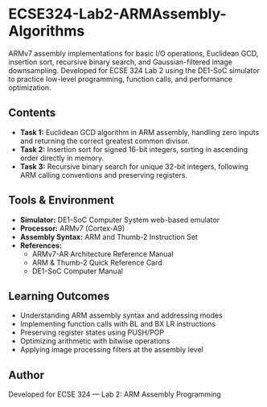 # ECSE324-Lab2-ARMAssembly-Algorithms

ARMv7 assembly implementations for basic I/O operations, Euclidean GCD, insertion sort, recursive binary search, and Gaussian-filtered image downsampling. Developed for ECSE 324 Lab 2 using the DE1-SoC simulator to practice low-level programming, function calls, and performance optimization.

## Contents
- **Task 1:** Euclidean GCD algorithm in ARM assembly, handling zero inputs and returning the correct greatest common divisor.
- **Task 2:** Insertion sort for signed 16-bit integers, sorting in ascending order directly in memory.
- **Task 3:** Recursive binary search for unique 32-bit integers, following ARM calling conventions and preserving registers.

## Tools & Environment
- **Simulator:** DE1-SoC Computer System web-based emulator
- **Processor:** ARMv7 (Cortex-A9)
- **Assembly Syntax:** ARM and Thumb-2 Instruction Set
- **References:**
  - ARMv7-AR Architecture Reference Manual
  - ARM & Thumb-2 Quick Reference Card
  - DE1-SoC Computer Manual

## Learning Outcomes
- Understanding ARM assembly syntax and addressing modes
- Implementing function calls with BL and BX LR instructions
- Preserving register states using PUSH/POP
- Optimizing arithmetic with bitwise operations
- Applying image processing filters at the assembly level

## Author
Developed for ECSE 324 — Lab 2: ARM Assembly Programming

